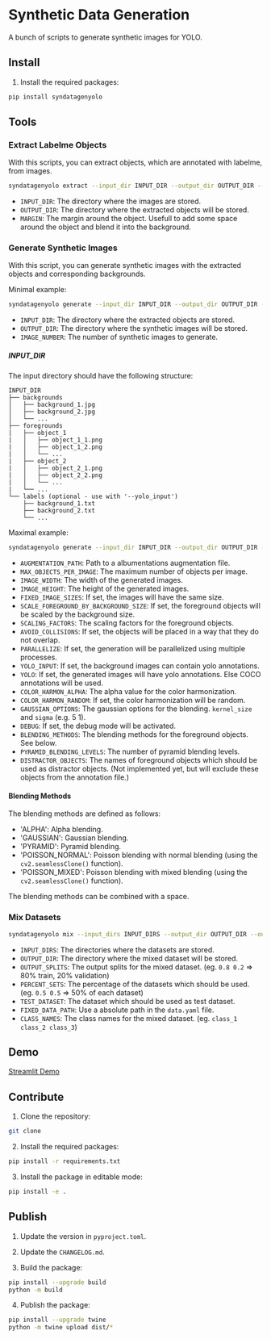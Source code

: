 # Synthetic Data Generation

A bunch of scripts to generate synthetic images for YOLO.

## Install

1. Install the required packages:

```bash
pip install syndatagenyolo
```

## Tools

### Extract Labelme Objects

With this scripts, you can extract objects, which are annotated with labelme, from images.

```bash
syndatagenyolo extract --input_dir INPUT_DIR --output_dir OUTPUT_DIR --margin MARGIN
```

- `INPUT_DIR`: The directory where the images are stored.
- `OUTPUT_DIR`: The directory where the extracted objects will be stored.
- `MARGIN`: The margin around the object. Usefull to add some space around the object and blend it into the background.

### Generate Synthetic Images

With this script, you can generate synthetic images with the extracted objects and corresponding backgrounds.

Minimal example:

```bash
syndatagenyolo generate --input_dir INPUT_DIR --output_dir OUTPUT_DIR --image_number IMAGE_NUMBER
```

- `INPUT_DIR`: The directory where the extracted objects are stored.
- `OUTPUT_DIR`: The directory where the synthetic images will be stored.
- `IMAGE_NUMBER`: The number of synthetic images to generate.

##### INPUT_DIR

The input directory should have the following structure:

```
INPUT_DIR
├── backgrounds
│   ├── background_1.jpg
│   ├── background_2.jpg
│   └── ...
├── foregrounds
|   ├── object_1
|   │   ├── object_1_1.png
|   │   ├── object_1_2.png
|   │   └── ...
|   ├── object_2
|   │   ├── object_2_1.png
|   │   ├── object_2_2.png
|   │   └── ...
|   └── ...
└── labels (optional - use with '--yolo_input')
    ├── background_1.txt
    ├── background_2.txt
    └── ...
```

Maximal example:

```bash
syndatagenyolo generate --input_dir INPUT_DIR --output_dir OUTPUT_DIR --image_number IMAGE_NUMBER --augmentation_path AUGMENTATION_PATH --max_objects_per_image MAX_OBJECTS_PER_IMAGE --image_width IMAGE_WIDTH --image_height IMAGE_HEIGHT --fixed_image_sizes --scale_foreground_by_background_size --scaling_factors SCALING_FACTORS SCALING_FACTORS --avoid_collisions --parallelize --yolo_input --yolo --color_harmon_alpha COLOR_HARMON_ALPHA --color_harmon_random --gaussian_options GAUSSIAN_OPTIONS GAUSSIAN_OPTIONS --debug --blending_methods BLENDING_METHODS BLENDING_METHODS --pyramid_blending_levels PYRAMID_BLENDING_LEVELS --distractor_objects DISTRACTOR_OBJECTS DISTRACTOR_OBJECTS
```

- `AUGMENTATION_PATH`: Path to a albumentations augmentation file.
- `MAX_OBJECTS_PER_IMAGE`: The maximum number of objects per image.
- `IMAGE_WIDTH`: The width of the generated images.
- `IMAGE_HEIGHT`: The height of the generated images.
- `FIXED_IMAGE_SIZES`: If set, the images will have the same size.
- `SCALE_FOREGROUND_BY_BACKGROUND_SIZE`: If set, the foreground objects will be scaled by the background size.
- `SCALING_FACTORS`: The scaling factors for the foreground objects.
- `AVOID_COLLISIONS`: If set, the objects will be placed in a way that they do not overlap.
- `PARALLELIZE`: If set, the generation will be parallelized using multiple processes.
- `YOLO_INPUT`: If set, the background images can contain yolo annotations.
- `YOLO`: If set, the generated images will have yolo annotations. Else COCO annotations will be used.
- `COLOR_HARMON_ALPHA`: The alpha value for the color harmonization.
- `COLOR_HARMON_RANDOM`: If set, the color harmonization will be random.
- `GAUSSIAN_OPTIONS`: The gaussian options for the blending. `kernel_size` and `sigma` (e.g. 5 1).
- `DEBUG`: If set, the debug mode will be activated.
- `BLENDING_METHODS`: The blending methods for the foreground objects. See below.
- `PYRAMID_BLENDING_LEVELS`: The number of pyramid blending levels.
- `DISTRACTOR_OBJECTS`: The names of foreground objects which should be used as distractor objects. (Not implemented yet, but will exclude these objects from the annotation file.)

#### Blending Methods

The blending methods are defined as follows:

- 'ALPHA': Alpha blending.
- 'GAUSSIAN': Gaussian blending.
- 'PYRAMID': Pyramid blending.
- 'POISSON_NORMAL': Poisson blending with normal blending (using the `cv2.seamlessClone()` function).
- 'POISSON_MIXED': Poisson blending with mixed blending (using the `cv2.seamlessClone()` function).

The blending methods can be combined with a space.

### Mix Datasets

```bash
syndatagenyolo mix --input_dirs INPUT_DIRS --output_dir OUTPUT_DIR --output_splits OUTPUT_SPLITS --percent_sets PERCENT_SETS --test_dataset TEST_DATASET --fixed_data_path FIXED_DATA_PATH --class_names CLASS_NAMES
```

- `INPUT_DIRS`: The directories where the datasets are stored.
- `OUTPUT_DIR`: The directory where the mixed dataset will be stored.
- `OUTPUT_SPLITS`: The output splits for the mixed dataset. (eg. `0.8 0.2` => 80% train, 20% validation)
- `PERCENT_SETS`: The percentage of the datasets which should be used. (eg. `0.5 0.5` => 50% of each dataset)
- `TEST_DATASET`: The dataset which should be used as test dataset.
- `FIXED_DATA_PATH`: Use a absolute path in the `data.yaml` file.
- `CLASS_NAMES`: The class names for the mixed dataset. (eg. `class_1 class_2 class_3`)

## Demo

[Streamlit Demo](https://skyface753-synthetic-data-generation-demodemo-d4fgsc.streamlit.app/)

## Contribute

1. Clone the repository:

```bash
git clone
```

2. Install the required packages:

```bash
pip install -r requirements.txt
```

3. Install the package in editable mode:

```bash
pip install -e .
```

## Publish

1. Update the version in `pyproject.toml`.

2. Update the `CHANGELOG.md`.

3. Build the package:

```bash
pip install --upgrade build
python -m build
```

4. Publish the package:

```bash
pip install --upgrade twine
python -m twine upload dist/*
```
